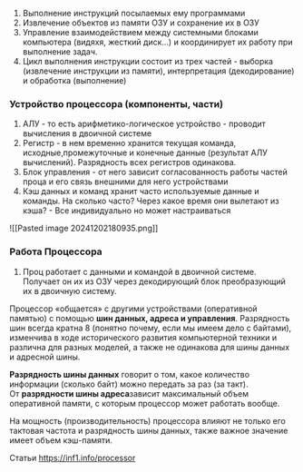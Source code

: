 1. Выполнение инструкций посылаемых ему программами  
2.  Извлечение объектов из памяти ОЗУ и сохранение их в ОЗУ
3. Управление взаимодействием  между системными блоками компьютера (видяхя, жесткий диск...) и координирует их работу при выполнение задач.
4. Цикл выполнения инструкции состоит из трех частей - выборка (извлечение инструкции из памяти), интерпретация (декодирование) и обработка (выполнение)
### Устройство процессора (компоненты, части)
1. АЛУ - то есть арифметико-логическое устройство - проводит вычисления в двоичной системе
2. Регистр - в нем временно хранится текущая команда, исходные,промежуточные и конечные данные (результат АЛУ вычислений). Разрядность всех регистров одинакова. 
3. Блок управления - от него зависит согласованность работы частей проца и его связь внешними для него устройствами 
4. Кэш данных и команд хранит часто используемые данные и команды. На сколько часто? Через какое время они вылетают из кэша? - Все индивидуально но может настраиваться 

![[Pasted image 20241202180935.png]]

### Работа Процессора
1. Проц работает с данными и командой в двоичной системе. Получает он их из ОЗУ через декодирующий блок преобразующий их в двоичную систему.


Процессор «общается» с другими устройствами (оперативной памятью) с помощью **шин данных, адреса и управления**. Разрядность шин всегда кратна 8 (понятно почему, если мы имеем дело с байтами), изменчива в ходе исторического развития компьютерной техники и различна для разных моделей, а также не одинакова для шины данных и адресной шины.

**Разрядность шины данных** говорит о том, какое количество информации (сколько байт) можно передать за раз (за такт). От **разрядности шины адреса**зависит максимальный объем оперативной памяти, с которым процессор может работать вообще.

На мощность (производительность) процессора влияют не только его тактовая частота и разрядность шины данных, также важное значение имеет объем кэш-памяти.

Статьи https://inf1.info/processor 